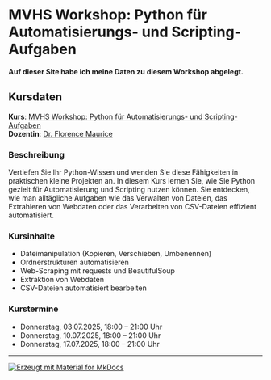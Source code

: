 # MVHS Workshop: Python für Automatisierungs- und Scripting-Aufgaben
**Auf dieser Site habe ich meine Daten zu diesem 
Workshop abgelegt.**

## Kursdaten
**Kurs**: [MVHS Workshop: Python für Automatisierungs- und Scripting-Aufgaben](https://www.mvhs.de/kurse/online-programm/it-digitales/workshop-python-fuer-automatisierungs-und-scripting-aufgaben/online-kurs-460-C-U486390)  
**Dozentin**: [Dr. Florence Maurice](https://www.maurice-web.de/)

### Beschreibung
Vertiefen Sie Ihr Python-Wissen und
wenden Sie diese Fähigkeiten in
praktischen kleine Projekten an. In
diesem Kurs lernen Sie, wie Sie Python
gezielt für Automatisierung und Scripting
nutzen können. Sie entdecken, wie man
alltägliche Aufgaben wie das Verwalten
von Dateien, das Extrahieren von Webdaten
oder das Verarbeiten von CSV-Dateien
effizient automatisiert.

### Kursinhalte
* Dateimanipulation (Kopieren, Verschieben, Umbenennen)
* Ordnerstrukturen automatisieren
* Web-Scraping mit requests und BeautifulSoup
* Extraktion von Webdaten
* CSV-Dateien automatisiert bearbeiten

### Kurstermine
* Donnerstag, 03.07.2025, 18:00 – 21:00 Uhr
* Donnerstag, 10.07.2025, 18:00 – 21:00 Uhr
* Donnerstag, 17.07.2025, 18:00 – 21:00 Uhr

---

[![Erzeugt mit Material for MkDocs](https://img.shields.io/badge/Material_for_MkDocs-526CFE?style=for-the-badge&logo=MaterialForMkDocs&logoColor=white)](https://squidfunk.github.io/mkdocs-material/)
